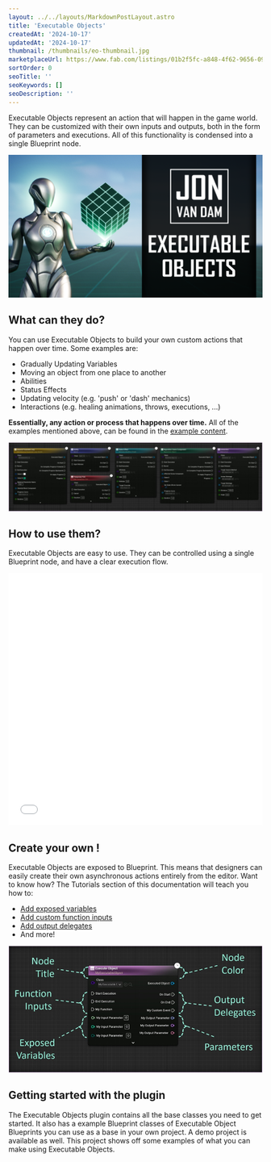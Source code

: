 ```yaml
---
layout: ../../layouts/MarkdownPostLayout.astro
title: 'Executable Objects'
createdAt: '2024-10-17'
updatedAt: '2024-10-17'
thumbnail: /thumbnails/eo-thumbnail.jpg
marketplaceUrl: https://www.fab.com/listings/01b2f5fc-a848-4f62-9656-097ebf156b39
sortOrder: 0
seoTitle: ''
seoKeywords: []
seoDescription: ''
---
```


Executable Objects represent an action that will happen in the game world. They can be customized with their own inputs and outputs, both in the form of parameters and executions. All of this functionality is condensed into a single Blueprint node.

![](../../assets/executable-objects/eo-splash.png)

## What can they do?

You can use Executable Objects to build your own custom actions that happen over time. Some examples are:

* Gradually Updating Variables
* Moving an object from one place to another
* Abilities
* Status Effects
* Updating velocity (e.g. 'push' or 'dash' mechanics)
* Interactions (e.g. healing animations, throws, executions, ...)

**Essentially, any action or process that happens over time.** All of the examples mentioned above, can be found in the [example content](/executable-objects/02-reference-material/07-example-content).

![](../../assets/executable-objects/ExampleContentSmallLayout02-large.jpg)

## How to use them?

Executable Objects are easy to use. They can be controlled using a single Blueprint node, and have a clear execution flow. 

<embed src="/public/pdf/slide-overview.pdf" width="100%" height="500px" toolbar=0 frameborder="0" scrolling="no" />


## Create your own !

Executable Objects are exposed to Blueprint. This means that designers can easily create their own asynchronous actions entirely from the editor. Want to know how? The Tutorials section of this documentation will teach you how to:

* [Add exposed variables](/executable-objects/01-tutorials/02-adding-input-parameters)
* [Add custom function inputs](/executable-objects/01-tutorials/03-adding-input-execution-pins)
* [Add output delegates](/executable-objects/01-tutorials/05-adding-delegate-pins)
* And more!

![](../../assets/executable-objects/Customization02-large.jpg)

## Getting started with the plugin

The Executable Objects plugin contains all the base classes you need to get started. It also has a example Blueprint classes of Executable Object Blueprints you can use as a base in your own project. A demo project is available as well. This project shows off some examples of what you can make using Executable Objects.
